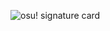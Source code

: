 ![osu! signature card](/skills?user=kqma&mode=std&lang=en&blur=6&animation=true&hue=125&ranking_display=cycle)

